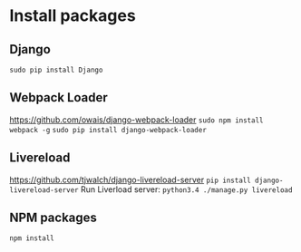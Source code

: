 # Install packages
## Django
`sudo pip install Django`
## Webpack Loader
https://github.com/owais/django-webpack-loader
`sudo npm install webpack -g`
`sudo pip install django-webpack-loader`
## Livereload 
https://github.com/tjwalch/django-livereload-server
`pip install django-livereload-server`
Run Liverload server:
`python3.4 ./manage.py livereload`
## NPM packages
`npm install`